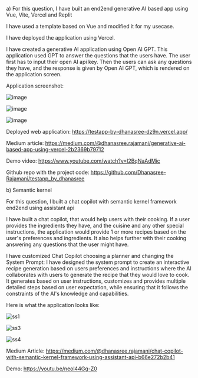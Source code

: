 a) For this question, I have built an end2end generative AI based app using Vue, Vite, Vercel and Replit

I have used a template based on Vue and modified it for my usecase.

I have deployed the application using Vercel. 

I have created a generative AI application using Open AI GPT. This application used GPT to answer the questions that the users have. The user first has to input their open AI api key. Then the users can ask any questions they have, and the response is given by Open AI GPT, which is rendered on the application screen.

Application screenshot:

![image](https://github.com/Dhanasree-Rajamani/SpecialTopics_DeepLearning/assets/111466424/d6b46251-fccd-49a7-a885-4930a8cd378e)

![image](https://github.com/Dhanasree-Rajamani/SpecialTopics_DeepLearning/assets/111466424/bbe7c3c3-9f47-47e0-8b97-b88b0944e8f5)

![image](https://github.com/Dhanasree-Rajamani/SpecialTopics_DeepLearning/assets/111466424/3f2f4a5f-572c-400c-908d-0a1107c2e68f)

Deployed web application: https://testapp-by-dhanasree-dz9n.vercel.app/

Medium article: https://medium.com/@dhanasree.rajamani/generative-ai-based-app-using-vercel-2b2369b79712

Demo video: https://www.youtube.com/watch?v=l2BqNaAdMic

Github repo with the project code: https://github.com/Dhanasree-Rajamani/testapp_by_dhanasree

b) Semantic kernel

For this question, I built a chat copilot with semantic kernel framework end2end using assistant api

I have built a chat copilot, that would help users with their cooking. If a user provides the ingredients they have, and the cuisine and any other special instructions, the application would provide 1 or more recipes based on the user's preferences and ingredients. It also helps further with their cooking answering any questions that the user might have.

I have customized Chat Copilot choosing a planner and changing the System Prompt:
I have designed the system prompt to create an interactive recipe generation based on users preferences and instructions where the AI collaborates with users to generate the recipe that they would love to cook. It generates based on user instructions, customizes and provides multiple detailed steps based on user expectation, while ensuring that it follows the constraints of the AI's knowledge and capabilities.

Here is what the application looks like:

![ss1](https://github.com/Dhanasree-Rajamani/SpecialTopics_DeepLearning/assets/111466424/f6b28383-b6ff-4674-b2dc-b5d815e1d951)

![ss3](https://github.com/Dhanasree-Rajamani/SpecialTopics_DeepLearning/assets/111466424/1cdf7c53-07c3-47ae-bac9-459d66dfb493)

![ss4](https://github.com/Dhanasree-Rajamani/SpecialTopics_DeepLearning/assets/111466424/9c66b8ee-7b43-4ff7-af92-e9981521fa18)

Medium Article: https://medium.com/@dhanasree.rajamani/chat-copilot-with-semantic-kernel-framework-using-assistant-api-b66e272b2b41

Demo: https://youtu.be/neol44Gg-Z0




